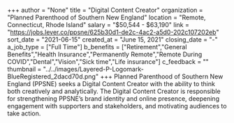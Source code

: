 +++
author = "None"
title = "Digital Content Creator"
organization = "Planned Parenthood of Southern New England"
location = "Remote, Connecticut, Rhode Island"
salary = "$50,544 - $63,190"
link = "https://jobs.lever.co/ppsne/625b30d1-de2c-4ac2-a5d0-202c107202eb"
sort_date = "2021-06-15"
created_at = "June 15, 2021"
closing_date = "-"
a_job_type = ["Full Time"]
b_benefits = ["Retirement","General Benefits","Health Insurance","Permanently Remote","Remote During COVID","Dental","Vision","Sick time","Life insurance"]
c_feedback = ""
thumbnail = "../../images/Layered-P-Logomark-BlueRegistered_2dacd70d.png"
+++
Planned Parenthood of Southern New England (PPSNE) seeks a Digital Content Creator with the ability to think both creatively and analytically. The Digital Content Creator is responsible for strengthening PPSNE’s brand identity and online presence, deepening engagement with supporters and stakeholders, and motivating audiences to take action.